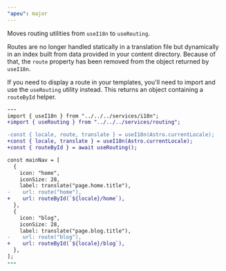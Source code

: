 ```yaml
---
"apeu": major
---
```


Moves routing utilities from `useI18n` to `useRouting`.

Routes are no longer handled statically in a translation file but dynamically in an index built from data provided in your content directory. Because of that, the `route` property has been removed from the object returned by `useI18n`.

If you need to display a route in your templates, you'll need to import and use the `useRouting` utility instead. This returns an object containing a `routeById` helper.

```diff
---
import { useI18n } from "../../../services/i18n";
+import { useRouting } from "../../../services/routing";

-const { locale, route, translate } = useI18n(Astro.currentLocale);
+const { locale, translate } = useI18n(Astro.currentLocale);
+const { routeById } = await useRouting();

const mainNav = [
  {
    icon: "home",
    iconSize: 28,
    label: translate("page.home.title"),
-    url: route("home"),
+    url: routeById(`${locale}/home`),
  },
  {
    icon: "blog",
    iconSize: 28,
    label: translate("page.blog.title"),
-    url: route("blog"),
+    url: routeById(`${locale}/blog`),
  },
];
---
```
